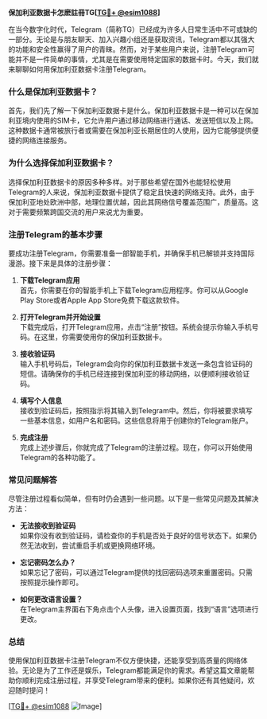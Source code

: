 **保加利亚数据卡怎麽註冊TG[[TG💪+ @esim1088](https://t.me/s/esim1088)]**

在当今数字化时代，Telegram（简称TG）已经成为许多人日常生活中不可或缺的一部分。无论是与朋友聊天、加入兴趣小组还是获取资讯，Telegram都以其强大的功能和安全性赢得了用户的青睐。然而，对于某些用户来说，注册Telegram可能并不是一件简单的事情，尤其是在需要使用特定国家的数据卡时。今天，我们就来聊聊如何用保加利亚数据卡注册Telegram。

### 什么是保加利亚数据卡？

首先，我们先了解一下保加利亚数据卡是什么。保加利亚数据卡是一种可以在保加利亚境内使用的SIM卡，它允许用户通过移动网络进行通话、发送短信以及上网。这种数据卡通常被旅行者或需要在保加利亚长期居住的人使用，因为它能够提供便捷的网络连接服务。

### 为什么选择保加利亚数据卡？

选择保加利亚数据卡的原因多种多样。对于那些希望在国外也能轻松使用Telegram的人来说，保加利亚数据卡提供了稳定且快速的网络支持。此外，由于保加利亚地处欧洲中部，地理位置优越，因此其网络信号覆盖范围广，质量高。这对于需要频繁跨国交流的用户来说尤为重要。

### 注册Telegram的基本步骤

要成功注册Telegram，你需要准备一部智能手机，并确保手机已解锁并支持国际漫游。接下来是具体的注册步骤：

1. **下载Telegram应用**  
   首先，你需要在你的智能手机上下载Telegram应用程序。你可以从Google Play Store或者Apple App Store免费下载这款软件。

2. **打开Telegram并开始设置**  
   下载完成后，打开Telegram应用，点击“注册”按钮。系统会提示你输入手机号码。在这里，你需要使用你的保加利亚数据卡。

3. **接收验证码**  
   输入手机号码后，Telegram会向你的保加利亚数据卡发送一条包含验证码的短信。请确保你的手机已经连接到保加利亚的移动网络，以便顺利接收验证码。

4. **填写个人信息**  
   接收到验证码后，按照指示将其输入到Telegram中。然后，你将被要求填写一些基本信息，如用户名和密码。这些信息将用于创建你的Telegram账户。

5. **完成注册**  
   完成上述步骤后，你就完成了Telegram的注册过程。现在，你可以开始使用Telegram的各种功能了。

### 常见问题解答

尽管注册过程看似简单，但有时仍会遇到一些问题。以下是一些常见问题及其解决方法：

- **无法接收到验证码**  
  如果你没有收到验证码，请检查你的手机是否处于良好的信号状态下。如果仍然无法收到，尝试重启手机或更换网络环境。

- **忘记密码怎么办？**  
  如果忘记了密码，可以通过Telegram提供的找回密码选项来重置密码。只需按照提示操作即可。

- **如何更改语言设置？**  
  在Telegram主界面右下角点击个人头像，进入设置页面，找到“语言”选项进行更改。

### 总结

使用保加利亚数据卡注册Telegram不仅方便快捷，还能享受到高质量的网络体验。无论是为了工作还是娱乐，Telegram都能满足你的需求。希望这篇文章能帮助你顺利完成注册过程，并享受Telegram带来的便利。如果你还有其他疑问，欢迎随时提问！

[[TG💪+ @esim1088](https://t.me/s/esim1088) ![Image](https://i.postimg.cc/4NQfJmqS/Snipaste-2025-05-13-00-14-12.png)]